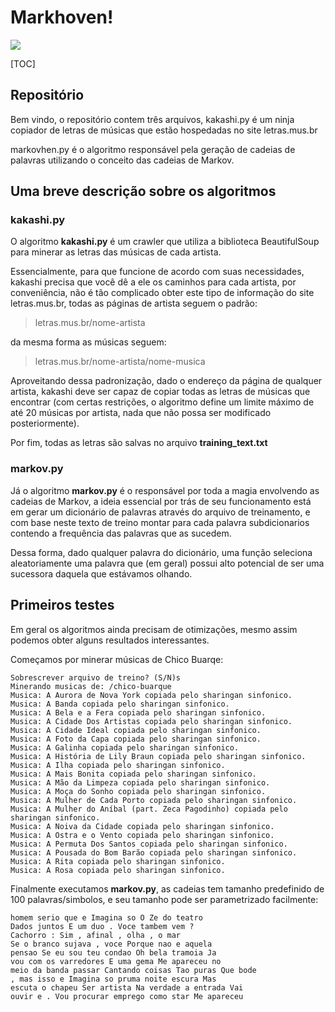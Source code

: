 ﻿Markhoven!
===================
![](https://upload.wikimedia.org/wikipedia/commons/thumb/7/70/AAMarkov.jpg/220px-AAMarkov.jpg)

[TOC]


## Repositório
Bem vindo, 
o repositório contem três arquivos, kakashi.py é um ninja copiador de letras de músicas que estão hospedadas no site letras.mus.br

markovhen.py é o algoritmo responsável pela geração de cadeias de palavras utilizando o conceito das cadeias de Markov.
	
## Uma breve descrição sobre os algoritmos
### kakashi.py

O algoritmo **kakashi.py** é um crawler que utiliza a biblioteca BeautifulSoup para minerar as letras das músicas de cada artista.
	
Essencialmente, para que funcione de acordo com suas necessidades, kakashi precisa que você dê a ele os caminhos para cada artista, por conveniência, não é tão complicado obter este tipo de informação do site letras.mus.br, todas as páginas de artista seguem o padrão:
> letras.mus.br/nome-artista

da mesma forma as músicas seguem:
> letras.mus.br/nome-artista/nome-musica

Aproveitando dessa padronização, dado o endereço da página de qualquer artista, kakashi deve ser capaz de copiar todas as letras de músicas que encontrar (com certas restrições, o algoritmo define um limite máximo de até 20 músicas por artista, nada que não possa ser modificado posteriormente).

Por fim, todas as letras são salvas no arquivo **training_text.txt**

### markov.py
Já o algoritmo **markov.py** é o responsável por toda a magia envolvendo as cadeias de Markov, a ideia essencial por trás de seu funcionamento está em gerar um dicionário de palavras através do arquivo de treinamento, e com base neste texto de treino montar para cada palavra subdicionarios contendo a frequência das palavras que as sucedem.

Dessa forma, dado qualquer palavra do dicionário, uma função seleciona aleatoriamente uma palavra que (em geral) possui alto potencial de ser uma sucessora daquela que estávamos olhando.

## Primeiros testes 

Em geral os algoritmos ainda precisam de otimizações, mesmo assim podemos obter alguns resultados interessantes.

Começamos por minerar músicas de Chico Buarqe:
```
Sobrescrever arquivo de treino? (S/N)s
Minerando musicas de: /chico-buarque
Musica: A Aurora de Nova York copiada pelo sharingan sinfonico.
Musica: A Banda copiada pelo sharingan sinfonico.
Musica: A Bela e a Fera copiada pelo sharingan sinfonico.
Musica: A Cidade Dos Artistas copiada pelo sharingan sinfonico.
Musica: A Cidade Ideal copiada pelo sharingan sinfonico.
Musica: A Foto da Capa copiada pelo sharingan sinfonico.
Musica: A Galinha copiada pelo sharingan sinfonico.
Musica: A História de Lily Braun copiada pelo sharingan sinfonico.
Musica: A Ilha copiada pelo sharingan sinfonico.
Musica: A Mais Bonita copiada pelo sharingan sinfonico.
Musica: A Mão da Limpeza copiada pelo sharingan sinfonico.
Musica: A Moça do Sonho copiada pelo sharingan sinfonico.
Musica: A Mulher de Cada Porto copiada pelo sharingan sinfonico.
Musica: A Mulher do Aníbal (part. Zeca Pagodinho) copiada pelo sharingan sinfonico.
Musica: A Noiva da Cidade copiada pelo sharingan sinfonico.
Musica: A Ostra e o Vento copiada pelo sharingan sinfonico.
Musica: A Permuta Dos Santos copiada pelo sharingan sinfonico.
Musica: A Pousada do Bom Barão copiada pelo sharingan sinfonico.
Musica: A Rita copiada pelo sharingan sinfonico.
Musica: A Rosa copiada pelo sharingan sinfonico.
```

Finalmente executamos **markov.py**, as cadeias tem tamanho predefinido de 100 palavras/simbolos, e seu tamanho pode ser parametrizado facilmente:
```
homem serio que e Imagina so O Ze do teatro 
Dados juntos E um duo . Voce tambem vem ? 
Cachorro : Sim , afinal , olha , o mar 
Se o branco sujava , voce Porque nao e aquela 
pensao Se eu sou teu condao Oh bela tramoia Ja 
vou com os varredores E uma gema Me apareceu no 
meio da banda passar Cantando coisas Tao puras Que bode 
, mas isso e Imagina so pruma noite escura Mas 
escuta o chapeu Ser artista Na verdade a entrada Vai 
ouvir e . Vou procurar emprego como star Me apareceu 
```






